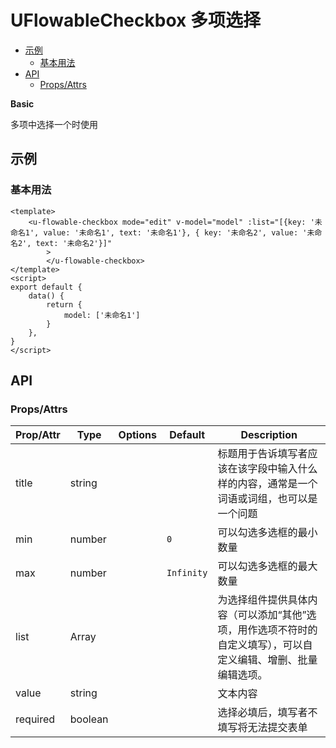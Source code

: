 <!-- 该 README.md 根据 api.yaml 和 docs/*.md 自动生成，为了方便在 GitHub 和 NPM 上查阅。如需修改，请查看源文件 -->

# UFlowableCheckbox 多项选择

- [示例](#示例)
    - [基本用法](#基本用法)
- [API]()
    - [Props/Attrs](#propsattrs)

**Basic**

多项中选择一个时使用

## 示例
### 基本用法

```vue
<template>
    <u-flowable-checkbox mode="edit" v-model="model" :list="[{key: '未命名1', value: '未命名1', text: '未命名1'}, { key: '未命名2', value: '未命名2', text: '未命名2'}]"
		>
		</u-flowable-checkbox>
</template>
<script>
export default {
    data() {
        return {
            model: ['未命名1']
        }
    },
}
</script>
```
## API
### Props/Attrs

| Prop/Attr | Type | Options | Default | Description |
| --------- | ---- | ------- | ------- | ----------- |
| title | string |  |  | 标题用于告诉填写者应该在该字段中输入什么样的内容，通常是一个词语或词组，也可以是一个问题 |
| min | number |  | `0` | 可以勾选多选框的最小数量 |
| max | number |  | `Infinity` | 可以勾选多选框的最大数量 |
| list | Array |  |  | 为选择组件提供具体内容（可以添加“其他”选项，用作选项不符时的自定义填写），可以自定义编辑、增删、批量编辑选项。 |
| value | string |  |  | 文本内容 |
| required | boolean |  |  | 选择必填后，填写者不填写将无法提交表单 |

